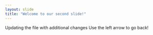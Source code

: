 ```yaml
---
layout: slide
title: "Welcome to our second slide!"
---
```

Updating the file with additional changes
Use the left arrow to go back!